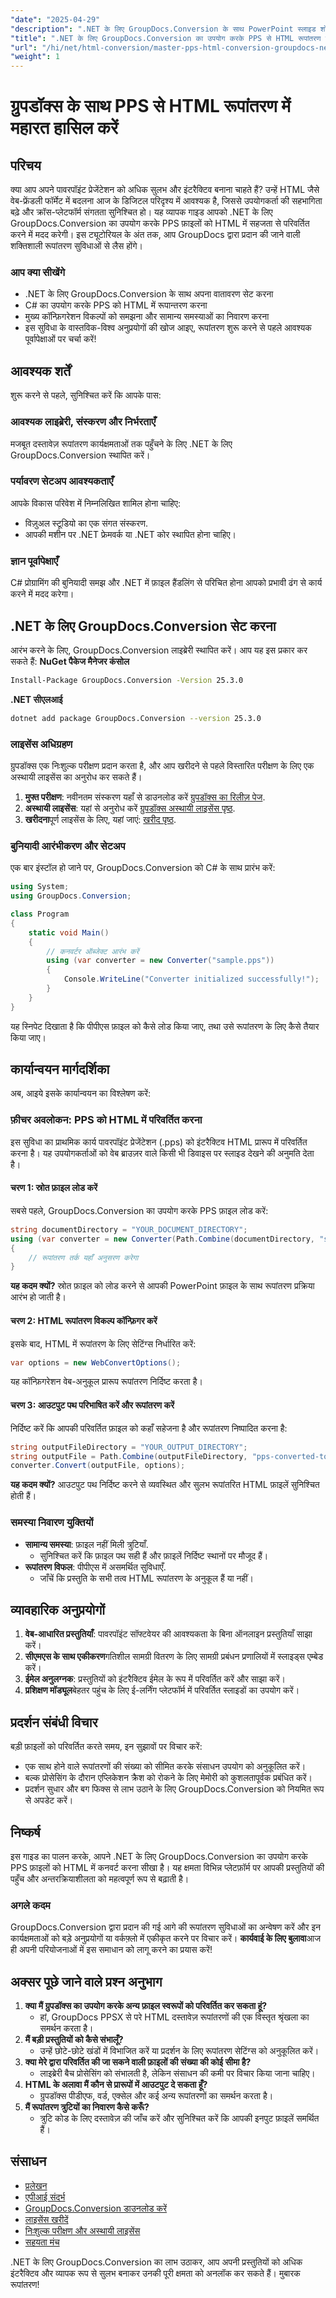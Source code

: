 ```yaml
---
"date": "2025-04-29"
"description": ".NET के लिए GroupDocs.Conversion के साथ PowerPoint स्लाइड शो (PPS) को इंटरैक्टिव HTML में बदलने का तरीका जानें। प्लेटफ़ॉर्म पर पहुँच और संगतता बढ़ाएँ।"
"title": ".NET के लिए GroupDocs.Conversion का उपयोग करके PPS से HTML रूपांतरण एक व्यापक गाइड"
"url": "/hi/net/html-conversion/master-pps-html-conversion-groupdocs-net/"
"weight": 1
---
```


# ग्रुपडॉक्स के साथ PPS से HTML रूपांतरण में महारत हासिल करें
## परिचय
क्या आप अपने पावरपॉइंट प्रेजेंटेशन को अधिक सुलभ और इंटरैक्टिव बनाना चाहते हैं? उन्हें HTML जैसे वेब-फ्रेंडली फॉर्मेट में बदलना आज के डिजिटल परिदृश्य में आवश्यक है, जिससे उपयोगकर्ता की सहभागिता बढ़े और क्रॉस-प्लेटफॉर्म संगतता सुनिश्चित हो।
यह व्यापक गाइड आपको .NET के लिए GroupDocs.Conversion का उपयोग करके PPS फ़ाइलों को HTML में सहजता से परिवर्तित करने में मदद करेगी। इस ट्यूटोरियल के अंत तक, आप GroupDocs द्वारा प्रदान की जाने वाली शक्तिशाली रूपांतरण सुविधाओं से लैस होंगे।
### आप क्या सीखेंगे
- .NET के लिए GroupDocs.Conversion के साथ अपना वातावरण सेट करना
- C# का उपयोग करके PPS को HTML में रूपान्तरण करना
- मुख्य कॉन्फ़िगरेशन विकल्पों को समझना और सामान्य समस्याओं का निवारण करना
- इस सुविधा के वास्तविक-विश्व अनुप्रयोगों की खोज
आइए, रूपांतरण शुरू करने से पहले आवश्यक पूर्वापेक्षाओं पर चर्चा करें!
## आवश्यक शर्तें
शुरू करने से पहले, सुनिश्चित करें कि आपके पास:
### आवश्यक लाइब्रेरी, संस्करण और निर्भरताएँ
मजबूत दस्तावेज़ रूपांतरण कार्यक्षमताओं तक पहुँचने के लिए .NET के लिए GroupDocs.Conversion स्थापित करें।
### पर्यावरण सेटअप आवश्यकताएँ
आपके विकास परिवेश में निम्नलिखित शामिल होना चाहिए:
- विज़ुअल स्टूडियो का एक संगत संस्करण.
- आपकी मशीन पर .NET फ्रेमवर्क या .NET कोर स्थापित होना चाहिए।
### ज्ञान पूर्वापेक्षाएँ
C# प्रोग्रामिंग की बुनियादी समझ और .NET में फ़ाइल हैंडलिंग से परिचित होना आपको प्रभावी ढंग से कार्य करने में मदद करेगा।
## .NET के लिए GroupDocs.Conversion सेट करना
आरंभ करने के लिए, GroupDocs.Conversion लाइब्रेरी स्थापित करें। आप यह इस प्रकार कर सकते हैं:
**NuGet पैकेज मैनेजर कंसोल**
```bash
Install-Package GroupDocs.Conversion -Version 25.3.0
```
**.NET सीएलआई**
```bash
dotnet add package GroupDocs.Conversion --version 25.3.0
```
### लाइसेंस अधिग्रहण
ग्रुपडॉक्स एक निःशुल्क परीक्षण प्रदान करता है, और आप खरीदने से पहले विस्तारित परीक्षण के लिए एक अस्थायी लाइसेंस का अनुरोध कर सकते हैं।
1. **मुफ्त परीक्षण**: नवीनतम संस्करण यहाँ से डाउनलोड करें [ग्रुपडॉक्स का रिलीज़ पेज](https://releases.groupdocs.com/conversion/net/).
2. **अस्थायी लाइसेंस**: यहां से अनुरोध करें [ग्रुपडॉक्स अस्थायी लाइसेंस पृष्ठ](https://purchase.groupdocs.com/temporary-license/).
3. **खरीदना**पूर्ण लाइसेंस के लिए, यहां जाएं: [खरीद पृष्ठ](https://purchase.groupdocs.com/buy).
### बुनियादी आरंभीकरण और सेटअप
एक बार इंस्टॉल हो जाने पर, GroupDocs.Conversion को C# के साथ प्रारंभ करें:
```csharp
using System;
using GroupDocs.Conversion;

class Program
{
    static void Main()
    {
        // कनवर्टर ऑब्जेक्ट आरंभ करें
        using (var converter = new Converter("sample.pps"))
        {
            Console.WriteLine("Converter initialized successfully!");
        }
    }
}
```
यह स्निपेट दिखाता है कि पीपीएस फ़ाइल को कैसे लोड किया जाए, तथा उसे रूपांतरण के लिए कैसे तैयार किया जाए।
## कार्यान्वयन मार्गदर्शिका
अब, आइये इसके कार्यान्वयन का विश्लेषण करें:
### फ़ीचर अवलोकन: PPS को HTML में परिवर्तित करना
इस सुविधा का प्राथमिक कार्य पावरपॉइंट प्रेजेंटेशन (.pps) को इंटरैक्टिव HTML प्रारूप में परिवर्तित करना है। यह उपयोगकर्ताओं को वेब ब्राउज़र वाले किसी भी डिवाइस पर स्लाइड देखने की अनुमति देता है।
#### चरण 1: स्रोत फ़ाइल लोड करें
सबसे पहले, GroupDocs.Conversion का उपयोग करके PPS फ़ाइल लोड करें:
```csharp
string documentDirectory = "YOUR_DOCUMENT_DIRECTORY";
using (var converter = new Converter(Path.Combine(documentDirectory, "sample.pps")))
{
    // रूपांतरण तर्क यहाँ अनुसरण करेगा
}
```
**यह कदम क्यों?**
स्रोत फ़ाइल को लोड करने से आपकी PowerPoint फ़ाइल के साथ रूपांतरण प्रक्रिया आरंभ हो जाती है।
#### चरण 2: HTML रूपांतरण विकल्प कॉन्फ़िगर करें
इसके बाद, HTML में रूपांतरण के लिए सेटिंग्स निर्धारित करें:
```csharp
var options = new WebConvertOptions();
```
यह कॉन्फ़िगरेशन वेब-अनुकूल प्रारूप रूपांतरण निर्दिष्ट करता है।
#### चरण 3: आउटपुट पथ परिभाषित करें और रूपांतरण करें
निर्दिष्ट करें कि आपकी परिवर्तित फ़ाइल को कहाँ सहेजना है और रूपांतरण निष्पादित करना है:
```csharp
string outputFileDirectory = "YOUR_OUTPUT_DIRECTORY";
string outputFile = Path.Combine(outputFileDirectory, "pps-converted-to.html");
converter.Convert(outputFile, options);
```
**यह कदम क्यों?**
आउटपुट पथ निर्दिष्ट करने से व्यवस्थित और सुलभ रूपांतरित HTML फ़ाइलें सुनिश्चित होती हैं।
### समस्या निवारण युक्तियों
- **सामान्य समस्या**: फ़ाइल नहीं मिली त्रुटियाँ.
  - सुनिश्चित करें कि फ़ाइल पथ सही हैं और फ़ाइलें निर्दिष्ट स्थानों पर मौजूद हैं।
- **रूपांतरण विफल**: पीपीएस में असमर्थित सुविधाएँ.
  - जाँचें कि प्रस्तुति के सभी तत्व HTML रूपांतरण के अनुकूल हैं या नहीं।
## व्यावहारिक अनुप्रयोगों
1. **वेब-आधारित प्रस्तुतियाँ**: पावरपॉइंट सॉफ्टवेयर की आवश्यकता के बिना ऑनलाइन प्रस्तुतियाँ साझा करें।
2. **सीएमएस के साथ एकीकरण**गतिशील सामग्री वितरण के लिए सामग्री प्रबंधन प्रणालियों में स्लाइड्स एम्बेड करें।
3. **ईमेल अनुलग्नक**: प्रस्तुतियों को इंटरैक्टिव ईमेल के रूप में परिवर्तित करें और साझा करें।
4. **प्रशिक्षण मॉड्यूल**बेहतर पहुंच के लिए ई-लर्निंग प्लेटफॉर्म में परिवर्तित स्लाइडों का उपयोग करें।
## प्रदर्शन संबंधी विचार
बड़ी फ़ाइलों को परिवर्तित करते समय, इन सुझावों पर विचार करें:
- एक साथ होने वाले रूपांतरणों की संख्या को सीमित करके संसाधन उपयोग को अनुकूलित करें।
- बल्क प्रोसेसिंग के दौरान एप्लिकेशन क्रैश को रोकने के लिए मेमोरी को कुशलतापूर्वक प्रबंधित करें।
- प्रदर्शन सुधार और बग फिक्स से लाभ उठाने के लिए GroupDocs.Conversion को नियमित रूप से अपडेट करें।
## निष्कर्ष
इस गाइड का पालन करके, आपने .NET के लिए GroupDocs.Conversion का उपयोग करके PPS फ़ाइलों को HTML में कनवर्ट करना सीखा है। यह क्षमता विभिन्न प्लेटफ़ॉर्म पर आपकी प्रस्तुतियों की पहुँच और अन्तरक्रियाशीलता को महत्वपूर्ण रूप से बढ़ाती है।
### अगले कदम
GroupDocs.Conversion द्वारा प्रदान की गई आगे की रूपांतरण सुविधाओं का अन्वेषण करें और इन कार्यक्षमताओं को बड़े अनुप्रयोगों या वर्कफ़्लो में एकीकृत करने पर विचार करें।
**कार्यवाई के लिए बुलावा**आज ही अपनी परियोजनाओं में इस समाधान को लागू करने का प्रयास करें!
## अक्सर पूछे जाने वाले प्रश्न अनुभाग
1. **क्या मैं ग्रुपडॉक्स का उपयोग करके अन्य फ़ाइल स्वरूपों को परिवर्तित कर सकता हूं?**
   - हां, GroupDocs PPSX से परे HTML दस्तावेज़ रूपांतरणों की एक विस्तृत श्रृंखला का समर्थन करता है।
2. **मैं बड़ी प्रस्तुतियों को कैसे संभालूँ?**
   - उन्हें छोटे-छोटे खंडों में विभाजित करें या प्रदर्शन के लिए रूपांतरण सेटिंग्स को अनुकूलित करें।
3. **क्या मेरे द्वारा परिवर्तित की जा सकने वाली फ़ाइलों की संख्या की कोई सीमा है?**
   - लाइब्रेरी बैच प्रोसेसिंग को संभालती है, लेकिन संसाधन की कमी पर विचार किया जाना चाहिए।
4. **HTML के अलावा मैं कौन से प्रारूपों में आउटपुट दे सकता हूँ?**
   - ग्रुपडॉक्स पीडीएफ, वर्ड, एक्सेल और कई अन्य रूपांतरणों का समर्थन करता है।
5. **मैं रूपांतरण त्रुटियों का निवारण कैसे करूँ?**
   - त्रुटि कोड के लिए दस्तावेज़ की जाँच करें और सुनिश्चित करें कि आपकी इनपुट फ़ाइलें समर्थित हैं।
## संसाधन
- [प्रलेखन](https://docs.groupdocs.com/conversion/net/)
- [एपीआई संदर्भ](https://reference.groupdocs.com/conversion/net/)
- [GroupDocs.Conversion डाउनलोड करें](https://releases.groupdocs.com/conversion/net/)
- [लाइसेंस खरीदें](https://purchase.groupdocs.com/buy)
- [निःशुल्क परीक्षण और अस्थायी लाइसेंस](https://purchase.groupdocs.com/temporary-license/)
- [सहयता मंच](https://forum.groupdocs.com/c/conversion/10)

.NET के लिए GroupDocs.Conversion का लाभ उठाकर, आप अपनी प्रस्तुतियों को अधिक इंटरैक्टिव और व्यापक रूप से सुलभ बनाकर उनकी पूरी क्षमता को अनलॉक कर सकते हैं। मुबारक रूपांतरण!